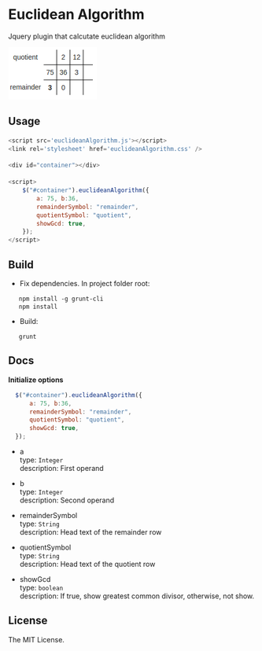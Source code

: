 Euclidean Algorithm
=============

Jquery plugin that calcutate euclidean algorithm

![Euclidean Algorithm](https://raw.githubusercontent.com/LaercioSantana/euclideanAlgorithm/master/example/imgs/example.png)


Usage
-----

```js
<script src='euclideanAlgorithm.js'></script>
<link rel='stylesheet' href='euclideanAlgorithm.css' />

<div id="container"></div>

<script>
    $("#container").euclideanAlgorithm({
        a: 75, b:36,
        remainderSymbol: "remainder",
        quotientSymbol: "quotient",
        showGcd: true,
    });
</script>
```

Build
------
 * Fix dependencies. In project folder root:
 
 ```
    npm install -g grunt-cli
    npm install
 ```
 
 * Build:
 
 ```
    grunt
 ```

Docs
----- 
**Initialize options**
    
```js
  $("#container").euclideanAlgorithm({
      a: 75, b:36,
      remainderSymbol: "remainder",
      quotientSymbol: "quotient",
      showGcd: true,
  });
```
    
* a <br />
  type: `Integer` <br />
  description: First operand

* b <br />
  type: `Integer` <br />
  description: Second operand

* remainderSymbol <br />
  type: `String` <br />
  description: Head text of the remainder row

* quotientSymbol <br />
  type: `String` <br />
  description: Head text of the quotient row
  
* showGcd <br />
  type: `boolean` <br />
  description: If true, show greatest common divisor, otherwise, not show.
    
License
-------
The MIT License.
